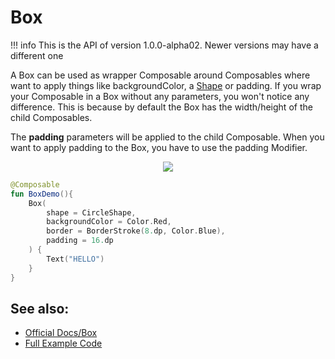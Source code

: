 # Box

!!! info
    This is the API of version 1.0.0-alpha02. Newer versions may have a different one

A Box can be used as wrapper Composable around Composables where want to apply things like backgroundColor, a [Shape](./shape.md) or padding.
If you wrap your Composable in a Box without any parameters, you won't notice any difference. This is because by default the Box has the width/height of the child Composables.

The **padding** parameters will be applied to the child Composable. When you want to apply padding to the Box, you have to use the padding Modifier.
<p align="center">
  <img src ="../../images/foundation/box/boxdemo.png" />
</p>

```kotlin
@Composable
fun BoxDemo(){
    Box(
        shape = CircleShape,
        backgroundColor = Color.Red,
        border = BorderStroke(8.dp, Color.Blue),
        padding = 16.dp
    ) {
        Text("HELLO")
    }
}
```

## See also:
* [Official Docs/Box](https://developer.android.com/reference/kotlin/androidx/compose/foundation/package-summary#box)
* [Full Example Code](https://github.com/Foso/Jetpack-Compose-Playground/blob/master/compose/src/main/java/de/jensklingenberg/jetpackcomposeplayground/ui/github/foundation/BoxDemo.kt)
